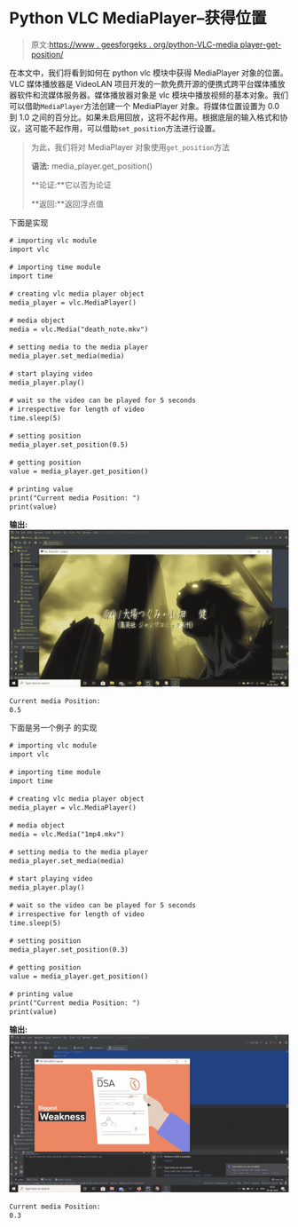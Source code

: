 # Python VLC MediaPlayer–获得位置

> 原文:[https://www . geesforgeks . org/python-VLC-media player-get-position/](https://www.geeksforgeeks.org/python-vlc-mediaplayer-getting-position/)

在本文中，我们将看到如何在 python vlc 模块中获得 MediaPlayer 对象的位置。VLC 媒体播放器是 VideoLAN 项目开发的一款免费开源的便携式跨平台媒体播放器软件和流媒体服务器。媒体播放器对象是 vlc 模块中播放视频的基本对象。我们可以借助`MediaPlayer`方法创建一个 MediaPlayer 对象。将媒体位置设置为 0.0 到 1.0 之间的百分比。如果未启用回放，这将不起作用。根据底层的输入格式和协议，这可能不起作用，可以借助`set_position`方法进行设置。

> 为此，我们将对 MediaPlayer 对象使用`get_position`方法
> 
> **语法:** media_player.get_position()
> 
> **论证:**它以否为论证
> 
> **返回:**返回浮点值

下面是实现

```
# importing vlc module
import vlc

# importing time module
import time

# creating vlc media player object
media_player = vlc.MediaPlayer()

# media object
media = vlc.Media("death_note.mkv")

# setting media to the media player
media_player.set_media(media)

# start playing video
media_player.play()

# wait so the video can be played for 5 seconds
# irrespective for length of video
time.sleep(5)

# setting position
media_player.set_position(0.5)

# getting position
value = media_player.get_position()

# printing value
print("Current media Position: ")
print(value)
```

**输出:**
![](img/33c5fe6e13ea1c939ea793883a04f9c7.png)

```
Current media Position: 
0.5

```

下面是另一个例子
的实现

```
# importing vlc module
import vlc

# importing time module
import time

# creating vlc media player object
media_player = vlc.MediaPlayer()

# media object
media = vlc.Media("1mp4.mkv")

# setting media to the media player
media_player.set_media(media)

# start playing video
media_player.play()

# wait so the video can be played for 5 seconds
# irrespective for length of video
time.sleep(5)

# setting position
media_player.set_position(0.3)

# getting position
value = media_player.get_position()

# printing value
print("Current media Position: ")
print(value)
```

**输出:**
![](img/adad80dcd4fb054e2f8093e65d2cb30f.png)

```
Current media Position: 
0.3

```